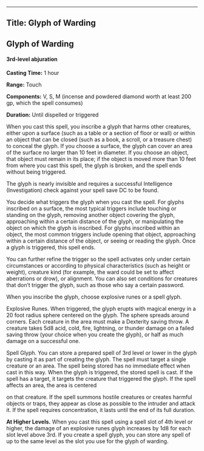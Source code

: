 -------------------------
Title: Glyph of Warding
-------------------------

## Glyph of Warding

#### 3rd-level abjuration


**Casting Time:** 1 hour

**Range:** Touch

**Components:** V, S, M (incense and powdered diamond worth
at least 200 gp, which the spell consumes)

**Duration:** Until dispelled or triggered


When you cast this spell, you inscribe a glyph that harms other
creatures, either upon a surface (such as a table or a section of floor
or wall) or within an object that can be closed (such as a book, a
scroll, or a treasure chest) to conceal the glyph. If you choose a
surface, the glyph can cover an area of the surface no larger than 10
feet in diameter. If you choose an object, that object must remain in
its place; if the object is moved more than 10 feet from where you cast
this spell, the glyph is broken, and the spell ends without being
triggered.

The glyph is nearly invisible and requires a successful Intelligence
(Investigation) check against your spell save DC to be found.

You decide what triggers the glyph when you cast the spell. For glyphs
inscribed on a surface, the most typical triggers include touching or
standing on the glyph, removing another object covering the glyph,
approaching within a certain distance of the glyph, or manipulating the
object on which the glyph is inscribed. For glyphs inscribed within an
object, the most common triggers include opening that object,
approaching within a certain distance of the object, or seeing or
reading the glyph. Once a glyph is triggered, this spell ends.

You can further refine the trigger so the spell activates only under
certain circumstances or according to physical characteristics (such as
height or weight), creature kind (for example, the ward could be set to
affect aberrations or drow), or alignment. You can also set conditions
for creatures that don’t trigger the glyph, such as those who say a
certain password.

When you inscribe the glyph, choose explosive runes
or a spell glyph.

Explosive Runes. When triggered, the glyph erupts with
magical energy in a 20 foot radius sphere centered on the glyph.
The sphere spreads around corners. Each creature in the area must make a
Dexterity saving throw. A creature takes 5d8 acid, cold, fire,
lightning, or thunder damage on a failed saving throw (your choice when
you create the glyph), or half as much damage on a successful
one.

Spell Glyph. You can store a prepared spell of 3rd level
or lower in the glyph by casting it as part of creating the glyph. The
spell must target a single creature or an area. The spell being stored
has no immediate effect when cast in this way. When the glyph is
triggered, the stored spell is cast. If the spell has a target, it
targets the creature that triggered the glyph. If the spell affects an
area, the area is centered

on that creature. If the spell summons hostile creatures or creates
harmful objects or traps, they appear as close as possible to the
intruder and attack it. If the spell requires concentration, it lasts
until the end of its full duration.

**At Higher Levels.** When you cast this spell using
a spell slot of 4th level or higher, the damage of an
explosive runes glyph increases by 1d8 for each slot
level above 3rd. If you create a spell glyph,
you can store any spell of up to the same level as the slot you use for
the glyph of warding.


